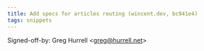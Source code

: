 ```yaml
---
title: Add specs for articles routing (wincent.dev, bc941e4)
tags: snippets
---
```


Signed-off-by: Greg Hurrell &lt;greg@hurrell.net&gt;
